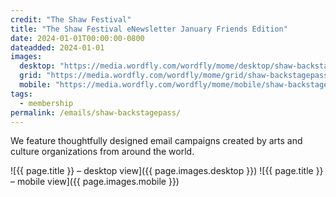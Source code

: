 ```yaml
---
credit: "The Shaw Festival"
title: "The Shaw Festival eNewsletter January Friends Edition"
date: 2024-01-01T00:00:00-0800
dateadded: 2024-01-01
images:
  desktop: "https://media.wordfly.com/wordfly/mome/desktop/shaw-backstagepass.jpg"
  grid: "https://media.wordfly.com/wordfly/mome/grid/shaw-backstagepass.jpg"
  mobile: "https://media.wordfly.com/wordfly/mome/mobile/shaw-backstagepass.jpg"
tags:
  - membership
permalink: /emails/shaw-backstagepass/
---
```

We feature thoughtfully designed email campaigns created by arts and culture organizations from around the world.

![{{ page.title }} – desktop view]({{ page.images.desktop }})
![{{ page.title }} – mobile view]({{ page.images.mobile }})
